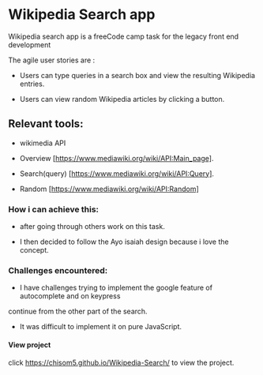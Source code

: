 # Wikipedia Search app

Wikipedia search app is a freeCode camp task for the legacy front end development

The agile user stories are :

* Users can type queries in a search box and view the resulting Wikipedia entries.

* Users can view random Wikipedia articles by clicking a button.

## Relevant tools:

* wikimedia API

* Overview [https://www.mediawiki.org/wiki/API:Main_page].

* Search(query) [https://www.mediawiki.org/wiki/API:Query].

* Random [https://www.mediawiki.org/wiki/API:Random]

### How i can achieve this:

* after going through others work on this task.

* I then decided to follow the Ayo isaiah design because i love the concept.

### Challenges encountered:

* I have challenges trying to implement the google feature of autocomplete and on keypress 

continue from the other part of the search.

* It was difficult to implement it on pure JavaScript.

#### View project
 click https://chisom5.github.io/Wikipedia-Search/ to view the project.
